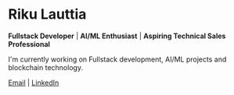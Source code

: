 # Riku Lauttia

**Fullstack Developer** | **AI/ML Enthusiast** | **Aspiring Technical Sales Professional**




I'm currently working on Fullstack development, AI/ML projects and blockchain technology.



[Email](mailto:riku@lauttia.com) | [LinkedIn](https://www.linkedin.com/in/rikulauttia)
